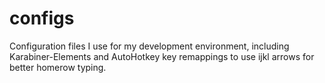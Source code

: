 # configs
Configuration files I use for my development environment, including Karabiner-Elements and AutoHotkey key remappings to use ijkl arrows for better homerow typing.

